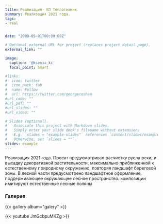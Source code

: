 ```yaml
---
title: Реализация- КП Теплотехник
summary: Реализация 2021 года. 
tags:
- real


date: "2009-05-01T00:00:00Z"

# Optional external URL for project (replaces project detail page).
external_link: ""

image:
  caption: '@ksenia_kc'
  focal_point: Smart

#links:
#- icon: twitter
#  icon_pack: fab
#  name: Follow
#  url: https://twitter.com/georgecushen
#url_code: ""
#url_pdf: ""
#url_slides: ""
#url_video: ""

# Slides (optional).
#   Associate this project with Markdown slides.
#   Simply enter your slide deck's filename without extension.
#   E.g. `slides = "example-slides"` references `content/slides/example-slides.md`.
#   Otherwise, set `slides = ""`.
slides: example
---
```


Реализация 2021 года.  Проект предусматривал расчистку русла реки,  и высадку декоративной растительности, максимально приближенной к естественному природному окружению, повторяя ландшафт береговой зоны. В лесной части предусмотрено ландшафтное оформление, поддерживающее окружающее лесное пространство. композиции имитируют естественные лесные поляны

### Галерея

{{< gallery album="galery" >}}

{{< youtube JmGcbpuMKZg >}}
